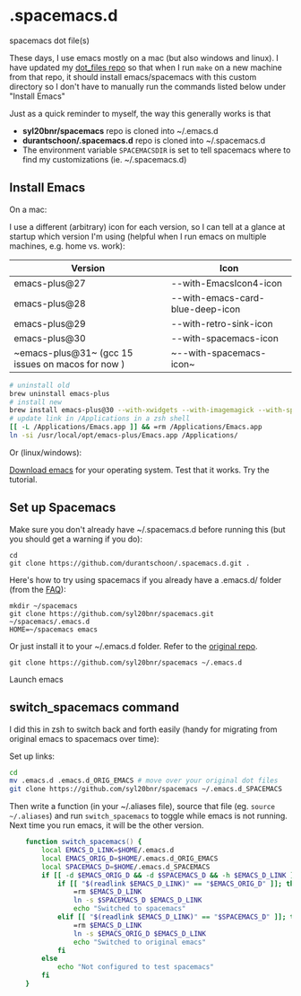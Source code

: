# .spacemacs.d
spacemacs dot file(s)

These days, I use emacs mostly on a mac (but also windows and linux). I have updated my [dot_files repo](https://github.com/durantschoon/dot_files/) so that when I run `make` on a new machine from that repo, it should install emacs/spacemacs with this custom directory so I don't have to manually run the commands listed below under "Install Emacs"

Just as a quick reminder to myself, the way this generally works is that

* **syl20bnr/spacemacs** repo is cloned into ~/.emacs.d
* **durantschoon/.spacemacs.d** repo is cloned into ~/.spacemacs.d
* The environment variable `SPACEMACSDIR` is set to tell spacemacs where to find my customizations (ie. ~/.spacemacs.d)

## Install Emacs

On a mac:

I use a different (arbitrary) icon for each version, so I can tell at a glance
at startup which version I'm using (helpful when I run emacs on multiple
machines, e.g. home vs. work):

| Version       | Icon                             |
|---------------|----------------------------------|
| emacs-plus@27 | --with-EmacsIcon4-icon           |
| emacs-plus@28 | --with-emacs-card-blue-deep-icon |
| emacs-plus@29 | --with-retro-sink-icon           |
| emacs-plus@30 | --with-spacemacs-icon            |
| ~emacs-plus@31~ (gcc 15 issues on macos for now ) | ~--with-spacemacs-icon~            |

```zsh
# uninstall old
brew uninstall emacs-plus
# install new
brew install emacs-plus@30 --with-xwidgets --with-imagemagick --with-spacemacs-icon
# update link in /Applications in a zsh shell
[[ -L /Applications/Emacs.app ]] && =rm /Applications/Emacs.app
ln -si /usr/local/opt/emacs-plus/Emacs.app /Applications/
```

Or (linux/windows):

[Download emacs](https://www.gnu.org/software/emacs/download.html) for your operating system. Test that it works. Try the tutorial.

## Set up Spacemacs

Make sure you don't already have ~/.spacemacs.d before running this (but you should get a warning if you do):

```
cd
git clone https://github.com/durantschoon/.spacemacs.d.git .
```

Here's how to try using spacemacs if you already have a .emacs.d/ folder (from the [FAQ](https://github.com/syl20bnr/spacemacs/blob/develop/doc/FAQ.org#try-spacemacs-without-modifying-my-existing-emacs-configuration)):

```
mkdir ~/spacemacs
git clone https://github.com/syl20bnr/spacemacs.git ~/spacemacs/.emacs.d
HOME=~/spacemacs emacs
```

Or just install it to your ~/.emacs.d folder. Refer to the [original repo](https://github.com/syl20bnr/spacemacs).

```
git clone https://github.com/syl20bnr/spacemacs ~/.emacs.d
```

Launch emacs

## switch_spacemacs command

I did this in zsh to switch back and forth easily (handy for migrating from original emacs to spacemacs over time):

Set up links:

```zsh
cd
mv .emacs.d .emacs.d_ORIG_EMACS # move over your original dot files
git clone https://github.com/syl20bnr/spacemacs ~/.emacs.d_SPACEMACS
```

Then write a function (in your ~/.aliases file), source that file (eg. `source ~/.aliases`) and run `switch_spacemacs` to toggle while emacs is not running. Next time you run emacs, it will be the other version.

```zsh
    function switch_spacemacs() {
        local EMACS_D_LINK=$HOME/.emacs.d
        local EMACS_ORIG_D=$HOME/.emacs.d_ORIG_EMACS
        local SPACEMACS_D=$HOME/.emacs.d_SPACEMACS
        if [[ -d $EMACS_ORIG_D && -d $SPACEMACS_D && -h $EMACS_D_LINK ]]; then
            if [[ "$(readlink $EMACS_D_LINK)" == "$EMACS_ORIG_D" ]]; then
                =rm $EMACS_D_LINK
                ln -s $SPACEMACS_D $EMACS_D_LINK
                echo "Switched to spacemacs"
            elif [[ "$(readlink $EMACS_D_LINK)" == "$SPACEMACS_D" ]]; then
                =rm $EMACS_D_LINK
                ln -s $EMACS_ORIG_D $EMACS_D_LINK
                echo "Switched to original emacs"
            fi
        else
            echo "Not configured to test spacemacs"
        fi
    }
```
